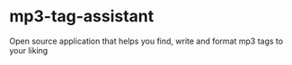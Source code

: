 # mp3-tag-assistant
Open source application that helps you find, write and format mp3 tags to your liking
